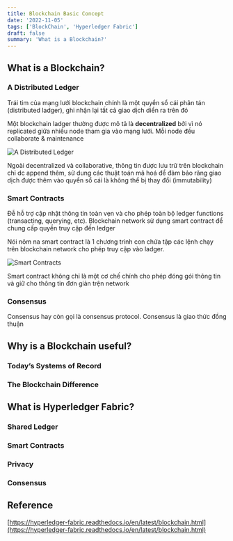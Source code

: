 ```yaml
---
title: Blockchain Basic Concept
date: '2022-11-05'
tags: ['BlockChain', 'Hyperledger Fabric']
draft: false
summary: 'What is a Blockchain?'
---
```


## What is a Blockchain?

### A Distributed Ledger

Trái tim của mạng lưới blockchain chính là một quyển sổ cái phân tán (distributed ladger), ghi nhận lại tất cả giao dịch diển ra trên đó

Một blockchain ladger thường được mô tả là **decentralized** bởi vì nó replicated giữa nhiều node tham gia vào mạng lưới. Mỗi node đều collaborate & maintenance

![A Distributed Ledger](https://hyperledger-fabric.readthedocs.io/en/latest/_images/basic_network.png)

Ngoài decentralized và collaborative, thông tin được lưu trữ trên blockchain chỉ dc append thêm, sử dung các thuật toán mã hoá để đảm bảo răng giao dịch được thêm vào quyển sổ cái là không thể bị thay đổi (immutability)

### Smart Contracts

Đễ hỗ trợ cập nhật thông tin toàn vẹn và cho phép toàn bộ ledger functions (transacting, querying, etc). Blockchain network sử dụng smart contract để chung cấp quyền truy cập đến ledger

Nói nôm na smart contract là 1 chương trình con chứa tập các lệnh chạy trên blockchain network cho phép truy cập vào ladger.

![Smart Contracts](https://hyperledger-fabric.readthedocs.io/en/latest/_images/Smart_Contract.png)

Smart contract không chỉ là một cơ chế chính cho phép đóng gói thông tin và giữ cho thông tin đơn giản trện network

### Consensus

Consensus hay còn gọi là consensus protocol. Consensus là giao thức đồng thuận

## Why is a Blockchain useful?

### Today’s Systems of Record

### The Blockchain Difference

## What is Hyperledger Fabric?

### Shared Ledger

### Smart Contracts

### Privacy

### Consensus

## Reference

[https://hyperledger-fabric.readthedocs.io/en/latest/blockchain.html](https://hyperledger-fabric.readthedocs.io/en/latest/blockchain.html)
